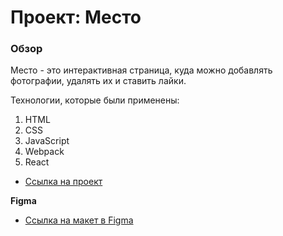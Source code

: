 # Проект: Место

### Обзор
Место - это интерактивная страница, куда можно добавлять фотографии, удалять их и ставить лайки.

Технологии, которые были применены:
1. HTML
2. CSS
3. JavaScript
4. Webpack
5. React

* [Ссылка на проект](https://adele94.github.io/mesto-react/)

**Figma**

* [Ссылка на макет в Figma](https://www.figma.com/file/2cn9N9jSkmxD84oJik7xL7/JavaScript.-Sprint-4?node-id=0%3A1)
